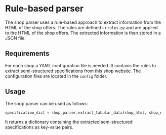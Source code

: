 # Rule-based parser

The shop parser uses a rule-based approach to extract information from the HTML of the shop offers. The rules are defined in `rules.py` and are applied to the HTML of the shop offers. 
The extracted information is then stored in a JSON file.

## Requirements

For each shop a YAML configuration file is needed. 
It contains the rules to extract semi-structured specifications from this shop website. 
The configuration files are located in the `config` folder.

## Usage

The shop parser can be used as follows:

```python
specification_dict = shop_parser.extract_tabular_data(shop_html, shop_name)
```

It returns a dictionary containing the extracted sem-structured specifications as key-value pairs.
